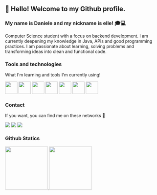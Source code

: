 ## 👋 Hello! Welcome to my Github profile.
### My name is Daniele and my nickname is elle! :mortar_board::computer:
Computer Science student with a focus on backend development.
I am currently deepening my knowledge in Java, APIs and good programming practices.
I am passionate about learning, solving problems and transforming ideas into clean and functional code.

### Tools and technologies
What I'm learning and tools I'm currently using!

<img src="https://cdn.jsdelivr.net/gh/devicons/devicon@latest/icons/html5/html5-original.svg" width="40" height="40"/> <img src="https://cdn.jsdelivr.net/gh/devicons/devicon@latest/icons/css3/css3-original.svg" width="40" height="40"/> <img src="https://cdn.jsdelivr.net/gh/devicons/devicon@latest/icons/figma/figma-original.svg" width="40" height="40"/> <img src="https://cdn.jsdelivr.net/gh/devicons/devicon@latest/icons/python/python-original.svg" width="40" height="40" />  <img src="https://cdn.jsdelivr.net/gh/devicons/devicon@latest/icons/intellij/intellij-original.svg" width="40" height="40" />  <img src="https://cdn.jsdelivr.net/gh/devicons/devicon@latest/icons/git/git-original.svg" width="40" height="40"/> <img src="https://cdn.jsdelivr.net/gh/devicons/devicon@latest/icons/java/java-original.svg" width="40" height="40" /> 
          
### Contact
If you want, you can find me on these networks :low_brightness:

<div>
<a href="https://www.instagram.com/seascosmic/" target="_blank"><img loading="lazy" src="https://img.shields.io/badge/-Instagram-%23E4405F?style=for-the-badge&logo=instagram&logoColor=white" target="_blank"></a>
<a href = "mailto:contato@seascosmic"><img loading="lazy" src="https://img.shields.io/badge/Gmail-D14836?style=for-the-badge&logo=gmail&logoColor=white" target="_blank"></a>
<a href="www.linkedin.com/in/daniele-duarte-contreira-663337274" target="_blank"><img loading="lazy" src="https://img.shields.io/badge/-LinkedIn-%230077B5?style=for-the-badge&logo=linkedin&logoColor=white" target="_blank"> </a>   
</div>


### Github Statics 
<div>
<a href="https://github.com/seascosmic">
<img loading="lazy" height="140em" src="https://github-readme-stats.vercel.app/api/top-langs/?username=seascosmic&layout=compact&langs_count=7&theme=dracula"/>
<img loading="lazy" height="140em" src="https://github-readme-stats.vercel.app/api?username=seascosmic&show_icons=true&theme=dracula&include_all_commits=true&count_private=true"/>
</div>

